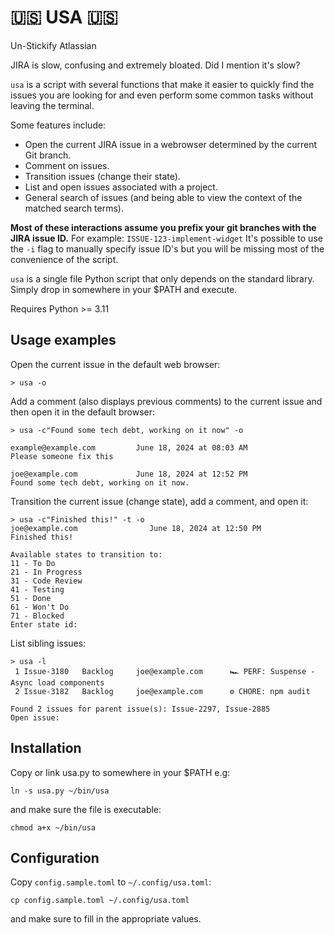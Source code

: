 # 🇺🇸 USA 🇺🇸
Un-Stickify Atlassian

JIRA is slow, confusing and extremely bloated. Did I mention it's slow?

`usa` is a script with several functions that make it easier to quickly find
the issues you are looking for and even perform some common tasks without leaving
the terminal.

Some features include:

* Open the current JIRA issue in a webrowser determined by the current Git branch.
* Comment on issues.
* Transition issues (change their state).
* List and open issues associated with a project.
* General search of issues (and being able to view the context of the matched search terms).

**Most of these interactions assume you prefix your git branches with the JIRA issue ID.**
For example: `ISSUE-123-implement-widget` It's possible to use the `-i` flag to manually
specify issue ID's but you will be missing most of the convenience of the script.

`usa` is a single file Python script that only depends on the standard library.
Simply drop in somewhere in your $PATH and execute. 

Requires Python >= 3.11

## Usage examples

Open the current issue in the default web browser:

`> usa -o`

Add a comment (also displays previous comments) to the current issue and then open it in the default browser:

```
> usa -c"Found some tech debt, working on it now" -o

example@example.com         June 18, 2024 at 08:03 AM
Please someone fix this

joe@example.com             June 18, 2024 at 12:52 PM
Found some tech debt, working on it now.
```

Transition the current issue (change state), add a comment, and open it:

```
> usa -c"Finished this!" -t -o
joe@example.com                June 18, 2024 at 12:50 PM
Finished this!

Available states to transition to:
11 - To Do
21 - In Progress
31 - Code Review
41 - Testing
51 - Done
61 - Won't Do
71 - Blocked
Enter state id:
```

List sibling issues:

```
> usa -l
 1 Issue-3180   Backlog     joe@example.com      🏎️ PERF: Suspense - Async load components
 2 Issue-3182   Backlog     joe@example.com      ⚙️ CHORE: npm audit

Found 2 issues for parent issue(s): Issue-2297, Issue-2885
Open issue:
```

## Installation

Copy or link usa.py to somewhere in your $PATH e.g:

    ln -s usa.py ~/bin/usa

and make sure the file is executable:

    chmod a+x ~/bin/usa

## Configuration

Copy `config.sample.toml` to `~/.config/usa.toml`:

    cp config.sample.toml ~/.config/usa.toml

and make sure to fill in the appropriate values.
